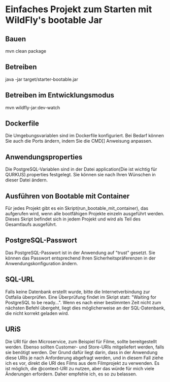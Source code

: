 # Einfaches Projekt zum Starten mit WildFly's bootable Jar

## Bauen
mvn clean package

## Betreiben
java -jar target/starter-bootable.jar

## Betreiben im Entwicklungsmodus
mvn wildfly-jar:dev-watch

## Dockerfile
Die Umgebungsvariablen sind im Dockerfile konfiguriert. Bei Bedarf können Sie auch die Ports ändern, indem Sie die CMD[] Anweisung anpassen.

## Anwendungsproperties
Die PostgreSQL-Variablen sind in der Datei application(Die ist wichtig für QURKUS).properties festgelegt. Sie können sie nach Ihren Wünschen in dieser Datei ändern.

## Ausführen von Bootable mit Container
Für jedes Projekt gibt es ein Skript(run_bootable_mit_container), das aufgerufen wird, wenn alle bootfähigen Projekte einzeln ausgeführt werden. Dieses Skript befindet sich in jedem Projekt und wird als Teil des Gesamtlaufs ausgeführt.

## PostgreSQL-Passwort
Das PostgreSQL-Passwort ist in der Anwendung auf "trust" gesetzt. Sie können das Passwort entsprechend Ihren Sicherheitspräferenzen in der Anwendungskonfiguration ändern.

## SQL-URL

Falls keine Datenbank erstellt wurde, bitte die Internetverbindung zur Ostfalia überprüfen. Eine Überprüfung findet im Skript statt: "Waiting for PostgreSQL to be ready...".
Wenn es nach einer bestimmten Zeit nicht zum nächsten Befehl übergeht, liegt dies möglicherweise an der SQL-Datenbank, die nicht korrekt geladen wird.
## URiS
Die URI für den Microservice, zum Beispiel für Filme, sollte bereitgestellt werden. Ebenso sollten Customer- und Store-URIs mitgeliefert werden, falls sie benötigt werden. Der Grund dafür liegt darin, dass in der Anwendung diese URIs je nach Anforderung abgefragt werden, und in diesem Fall ziehe ich es vor, direkt die URI des Films aus dem Filmprojekt zu verwenden.
Es ist möglich, die @context-URI zu nutzen, aber das würde für mich viele Änderungen erfordern. Daher empfehle ich, es so zu belassen.
